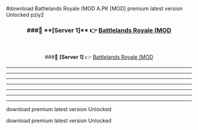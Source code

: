 #download Battlelands Royale (MOD A.PK [MOD] premium latest version Unlocked pziy2 



<div align="center">
<h3>###🔹 **[Server 1]** 👉 <a href="https://download1apk.web.app/">Battlelands Royale (MOD</a></h3><br>


###🔹 **[Server 1]** 👉 <a href="https://download1apk.web.app/">Battlelands Royale (MOD</a></h3>
</div>



----------------------------------------------------------

----------------------------------------------------------

----------------------------------------------------------

----------------------------------------------------------

----------------------------------------------------------

----------------------------------------------------------

----------------------------------------------------------

download premium latest version Unlocked

download premium latest version Unlocked
